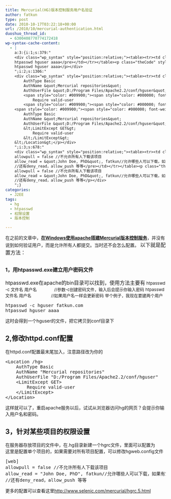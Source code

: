 ```yaml
---
title: Mercurial(HG)版本控制服务用户名验证
author: fatkun
type: post
date: 2010-10-17T03:22:18+00:00
url: /2010/10/mercurial-authentication.html
duoshuo_thread_id:
  - 6300408770774172418
wp-syntax-cache-content:
  - |
    a:3:{i:1;s:379:"
    <div class="wp_syntax" style="position:relative;"><table><tr><td class="code"><pre class="java" style="font-family:monospace;">htpasswd <span style="color: #339933;">-</span>c hguser fatkun.<span style="color: #006633;">com</span>
    htpasswd hguser aaaa</pre></td></tr></table><p class="theCode" style="display:none;">htpasswd -c hguser fatkun.com
    htpasswd hguser aaaa</p></div>
    ";i:2;s:1306:"
    <div class="wp_syntax" style="position:relative;"><table><tr><td class="code"><pre class="xml" style="font-family:monospace;"><span style="color: #009900;"><span style="color: #000000; font-weight: bold;">&lt;Location</span> /hg<span style="color: #000000; font-weight: bold;">&gt;</span></span>
        AuthType Basic
        AuthName &quot;Mercurial repositories&quot;
        AuthUserFile &quot;D:/Program Files/Apache2.2/conf/hguser&quot;
    	<span style="color: #009900;"><span style="color: #000000; font-weight: bold;">&lt;LimitExcept</span> GET<span style="color: #000000; font-weight: bold;">&gt;</span></span>
            Require valid-user
        <span style="color: #009900;"><span style="color: #000000; font-weight: bold;">&lt;/LimitExcept<span style="color: #000000; font-weight: bold;">&gt;</span></span></span>
    <span style="color: #009900;"><span style="color: #000000; font-weight: bold;">&lt;/Location<span style="color: #000000; font-weight: bold;">&gt;</span></span></span></pre></td></tr></table><p class="theCode" style="display:none;">&lt;Location /hg&gt;
        AuthType Basic
        AuthName &quot;Mercurial repositories&quot;
        AuthUserFile &quot;D:/Program Files/Apache2.2/conf/hguser&quot;
    	&lt;LimitExcept GET&gt;
            Require valid-user
        &lt;/LimitExcept&gt;
    &lt;/Location&gt;</p></div>
    ";i:3;s:678:"
    <div class="wp_syntax" style="position:relative;"><table><tr><td class="code"><pre class="xml" style="font-family:monospace;">[web]
    allowpull = false //不允许所有人下载该项目
    allow_read = &quot;John Doe, PhD&quot;, fatkun//允许哪些人可以下载，如果有空格或特殊字符用引号&quot;&quot;括起来
    //还有deny_read，allow_push 等等</pre></td></tr></table><p class="theCode" style="display:none;">[web]
    allowpull = false //不允许所有人下载该项目
    allow_read = &quot;John Doe, PhD&quot;, fatkun//允许哪些人可以下载，如果有空格或特殊字符用引号&quot;&quot;括起来
    //还有deny_read，allow_push 等等</p></div>
    ";}
categories:
  - J2EE
tags:
  - hg
  - htpasswd
  - 权限设置
  - 版本控制

---
```

在之前的文章中，**<a rel="bookmark" href="http://fatkun.com/2010/08/mercurial-server-with-apache.html">在Windows使用apache搭建Mercurial版本控制服务</a><span style="font-weight: normal;">，并没有说到如何验证用户，而是允许所有人都提交。当时还不会怎么配置。</span>**
<span style="font-size: medium;"><span>以下就是配置方法：</span></span>
## <span style="font-size: medium;">1，用htpasswd.exe建立用户密码文件</span>

<span style="font-size: medium;">htpasswd.exe在apache的bin目录可以找到，使用方法主要有</span>
<span style="font-size: small;">htpasswd -c 文件名 用户名               //参数-c创建密码文件，输入后会提示你输入密码</span>
<span style="font-size: small;">htpasswd 文件名 用户名                 //如果用户名一样会更新密码</span>
<span style="font-size: small;">举个例子，我现在要建两个用户</span>
<pre escaped="true" lang="java">htpasswd -c hguser fatkun.com
htpasswd hguser aaaa</pre>
这时会得到一个hguser的文件，把它拷贝到conf目录下
## 2,修改httpd.conf配置

在httpd.conf配置最末尾加入，注意路径改为你的
<pre escaped="true" lang="xml">&lt;Location /hg&gt;
    AuthType Basic
    AuthName "Mercurial repositories"
    AuthUserFile "D:/Program Files/Apache2.2/conf/hguser"
	&lt;LimitExcept GET&gt;
        Require valid-user
    &lt;/LimitExcept&gt;
&lt;/Location&gt;</pre>
这样就可以了，重启apache服务以后，试试从浏览器访问hg的网页？会提示你输入用户名和密码。
## 3，针对某些项目的权限设置

在服务器存放项目的文件中，在.hg目录新建一个hgrc文件，里面可以配置为  
这里是配置单个项目的，如果需要对所有项目配置，可以修改hgweb.config文件
<pre escaped="true" lang="xml">[web]
allowpull = false //不允许所有人下载该项目
allow_read = "John Doe, PhD", fatkun//允许哪些人可以下载，如果有空格或特殊字符用引号""括起来
//还有deny_read，allow_push 等等</pre>
更多的配置可以查看这里<http://www.selenic.com/mercurial/hgrc.5.html>